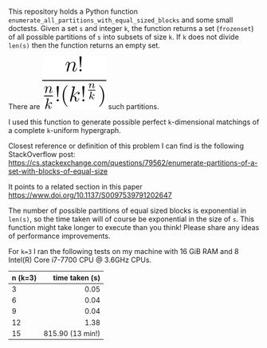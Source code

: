 This repository holds a Python function `enumerate_all_partitions_with_equal_sized_blocks` and some small doctests.
Given a set `s` and integer `k`, the function returns a set (`frozenset`) of all possible partitions of `s` into subsets of size `k`. If `k` does not divide `len(s)` then the function returns an empty set.

There are ![n! / ((n/k)! * ((math.factorial(k)) ** (n/k)))](number_of_partitions_latex.svg) such partitions.

I used this function to generate possible perfect `k`-dimensional matchings of a complete `k`-uniform hypergraph.

Closest reference or definition of this problem I can find is the following StackOverflow post:
    https://cs.stackexchange.com/questions/79562/enumerate-partitions-of-a-set-with-blocks-of-equal-size

It points to a related section in this paper https://www.doi.org/10.1137/S0097539791202647

The number of possible partitions of equal sized blocks is exponential in `len(s)`, so the time taken will of course be exponential in the size of `s`. This function might take longer to execute than you think! Please share any ideas of performance improvements.

For `k=3` I ran the following tests on my machine with 16 GiB RAM and 8 Intel(R) Core i7-7700 CPU @ 3.6GHz CPUs. 

| n (k=3)       | time taken (s)  |
| ------------- | -----:|
| 3   | 0.05 |
| 6  | 0.04 |
| 9 | 0.04 |
| 12 | 1.38 |
| 15 | 815.90 (13 min!) |
